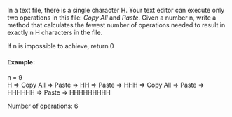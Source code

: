 In a text file, there is a single character H. Your text editor can execute only two operations in this file: *Copy All* and *Paste*. Given a number n, write a method that calculates the fewest number of operations needed to result in exactly n H characters in the file.  

If n is impossible to achieve, return 0  
#### Example:

n = 9  
H => Copy All => Paste => HH => Paste => HHH => Copy All => Paste => HHHHHH => Paste => HHHHHHHHH  
  
Number of operations: 6
